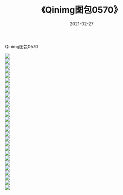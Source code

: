﻿---
layout: post
title:  《Qinimg图包0570》
date:   2021-02-27
img: http://imgx.orgx.ga/Qinimg图包/Qinimg图包0570/000.jpg
categories: [美女, 清纯, 唯美]
---

Qinimg图包0570

 ![](http://imgx.orgx.ga/Qinimg图包/Qinimg图包0570/001.jpg) <br>![](http://imgx.orgx.ga/Qinimg图包/Qinimg图包0570/002.jpg) <br>![](http://imgx.orgx.ga/Qinimg图包/Qinimg图包0570/003.jpg) <br>![](http://imgx.orgx.ga/Qinimg图包/Qinimg图包0570/004.jpg) <br>![](http://imgx.orgx.ga/Qinimg图包/Qinimg图包0570/005.jpg) <br>![](http://imgx.orgx.ga/Qinimg图包/Qinimg图包0570/006.jpg) <br>![](http://imgx.orgx.ga/Qinimg图包/Qinimg图包0570/007.jpg) <br>![](http://imgx.orgx.ga/Qinimg图包/Qinimg图包0570/008.jpg) <br>![](http://imgx.orgx.ga/Qinimg图包/Qinimg图包0570/009.jpg) <br>![](http://imgx.orgx.ga/Qinimg图包/Qinimg图包0570/010.jpg) <br>![](http://imgx.orgx.ga/Qinimg图包/Qinimg图包0570/011.jpg) <br>![](http://imgx.orgx.ga/Qinimg图包/Qinimg图包0570/012.jpg) <br>![](http://imgx.orgx.ga/Qinimg图包/Qinimg图包0570/013.jpg) <br>![](http://imgx.orgx.ga/Qinimg图包/Qinimg图包0570/014.jpg) <br>![](http://imgx.orgx.ga/Qinimg图包/Qinimg图包0570/015.jpg) <br>![](http://imgx.orgx.ga/Qinimg图包/Qinimg图包0570/016.jpg) <br>![](http://imgx.orgx.ga/Qinimg图包/Qinimg图包0570/017.jpg) <br>![](http://imgx.orgx.ga/Qinimg图包/Qinimg图包0570/018.jpg) <br>![](http://imgx.orgx.ga/Qinimg图包/Qinimg图包0570/019.jpg) <br>![](http://imgx.orgx.ga/Qinimg图包/Qinimg图包0570/020.jpg) <br>![](http://imgx.orgx.ga/Qinimg图包/Qinimg图包0570/021.jpg) <br>![](http://imgx.orgx.ga/Qinimg图包/Qinimg图包0570/022.jpg) <br>![](http://imgx.orgx.ga/Qinimg图包/Qinimg图包0570/023.jpg) <br>![](http://imgx.orgx.ga/Qinimg图包/Qinimg图包0570/024.jpg) <br>![](http://imgx.orgx.ga/Qinimg图包/Qinimg图包0570/025.jpg) <br>![](http://imgx.orgx.ga/Qinimg图包/Qinimg图包0570/026.jpg) <br>![](http://imgx.orgx.ga/Qinimg图包/Qinimg图包0570/027.jpg) <br>![](http://imgx.orgx.ga/Qinimg图包/Qinimg图包0570/028.jpg) <br>